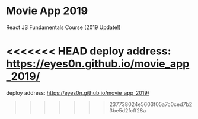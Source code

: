 # Movie App 2019

React JS Fundamentals Course (2019 Update!)

<<<<<<< HEAD
deploy address: https://eyes0n.github.io/movie_app_2019/
=======
deploy address: https://eyes0n.github.io/movie_app_2019/
>>>>>>> 237738024e5603f05a7c0ced7b23be5d2fcff28a
